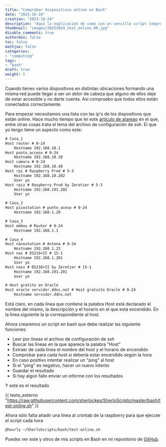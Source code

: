 ```yaml
---
title: "Comprobar dispositivos online en Bash"
date: "2023-10-24"
creation: "2023-10-24"
description: "Aquí la explicación de como con un sencillo script compruebo que todos los dispositivos conectados a mis redes entán online."
thumbnail: "images/20231024_test_online_00.jpg"
disable_comments: true
authorbox: false
toc: false
mathjax: false
categories:
- "computing"
tags:
- "bash"
draft: true
weight: 5
---
```

Cuando tienes varios dispositivos en distintas ubicaciones formando una misma red puede llegar a ser un dolor de cabeza que alguno de ellos deje de estar accesible y no darte cuenta. Así compruebo que todos ellos están conectados correctamente.
<!--more-->
Para empezar necesitamos una lista con las ip's de los dispositivos que están online. Hace mucho tiempo que leí este [artículo de atareao] en el que, entre otras cosas trata el tema del archivo de configuración de ssh. El que yo tengo tiene un aspecto como este:

``` txt
# Casa_1
Host router # 0-24
    Hostname 192.168.10.1
Host punto_acceso # 0-24
    Hostname 192.168.10.20
Host camara # 0-24
    Hostname 192.168.10.40
Host rpi # Raspberry Prod # 5-3
    Hostname 192.168.10.202
    User yo
Host rpiz # Raspberry Prod by Zerotier # 5-3
    Hostname 192.168.191.202
    User yo

# Casa_2
Host picostation # punto_aceso # 0-24
    Hostname 192.168.1.20

# Casa_3
Host embou # Router # 0-24
    Hostname 192.168.1.1

# Casa_4
Host nanostation # Antena # 0-24
    Hostname 192.168.1.23
Host nas # DS216+II # 15-1
    Hostname 192.168.1.201
    User yo
Host nasz # DS216+II by Zerotier # 15-1
    Hostname 192.168.191.201
    User yo

# Host gratito en Oracle
Host oracle servidor.ddns.net # Host gratuito Oracle # 0-24
    Hostname servidor.ddns.net
```

Está claro, en cada línea que contiene la palabra Host está declarado el nombre del mismo, la descripción y el horario en el que está encendido. En la línea siguiente la ip correspondiente al host.

Ahora crearemos un script en bash que debe realizar las siguiente funciones:
 - Leer por líneas el archivo de configuración de ssh
 - Buscar las líneas en la que aparece la palabra "Host"
 - Extraer de cada línea el nombre del host y el horario de encendido
 - Comprobar para cada host si debería estar encendido según la hora
 - En caso positivo intentar realizar un "ping" al host
 - Si el "ping" es negativo, hacer un nuevo intento
 - Guardar el resultado
 - Si hay algún fallo enviar un informe con los resultados
 
Y este es el resultado

{{ texto_externo "https://raw.githubusercontent.com/sherlockes/SherloScripts/master/bash/test-online.sh" }}

Ahora sólo falta añadir una línea al crontab de la raspberry para que ejecute el script cada hora

``` bash
@hourly ~/SherloScripts/bash/test-online.sh
```

Puedes ver este y otros de mis scripts en Bash en mi repositorio de [GitHub].

[artículo de atareao]: https://atareao.es/ubuntu/configuracion-de-ssh/
[GitHub]: https://github.com/sherlockes/SherloScripts/tree/master/bash



